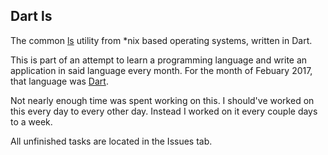 Dart ls
-------

The common [ls](http://pubs.opengroup.org/onlinepubs/9699919799/utilities/ls.html) utility from *nix based operating systems, written in Dart.

This is part of an attempt to learn a programming language and write an application in said language every month. For the month of Febuary 2017, that language was [Dart](https://www.dartlang.org/).

Not nearly enough time was spent working on this. I should've worked on this every day to every other day. Instead I worked on it every couple days to a week.

All unfinished tasks are located in the Issues tab.